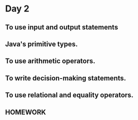 # Day 2

## To use input and output statements
## Java's primitive types.
## To use arithmetic operators.
## To write decision-making statements.
## To use relational and equality operators.
## HOMEWORK
